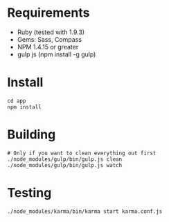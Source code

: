 # Requirements

 * Ruby (tested with 1.9.3)
 * Gems: Sass, Compass
 * NPM 1.4.15 or greater
 * gulp js (npm install -g gulp)

# Install

    cd app
    npm install

# Building

    # Only if you want to clean everything out first
    ./node_modules/gulp/bin/gulp.js clean
    ./node_modules/gulp/bin/gulp.js watch

# Testing

    ./node_modules/karma/bin/karma start karma.conf.js
